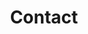---
layout: profiles
permalink: /Contact/
title: Contact
description: 
nav: true
nav_order: 6

profiles:
  # if you want to include more than one profile, just replicate the following block
  # and create one content file for each profile inside _pages/
  - align: right
    image: Donghao.jpg
    content: donghao_xu.md
    image_circular: false # crops the image to make it circular
    more_info: >
      <p>Email: donghao.xu@wur.nl</p>
  - align: right
    image: Wim.jpg
    content: wim_devries.md
    image_circular: false # crops the image to make it circular
    more_info: >
  - align: right
    image: Gerard.jpg
    content: gerard_ros.md
    image_circular: false # crops the image to make it circular
    more_info: >
---